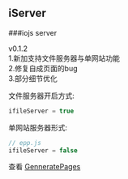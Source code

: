 ## iServer

###iojs server  

v0.1.2  
1.新加支持文件服务器与单网站功能  
2.修复自成页面的bug  
3.部分细节优化  

文件服务器开启方式:  
```javascript
ifileServer = true
```

单网站服务器形式:
```javascript
// epp.js
ifileServer = false
```


查看 [GenneratePages](https://github.com/ektx/Node/tree/master/GenneratePages)